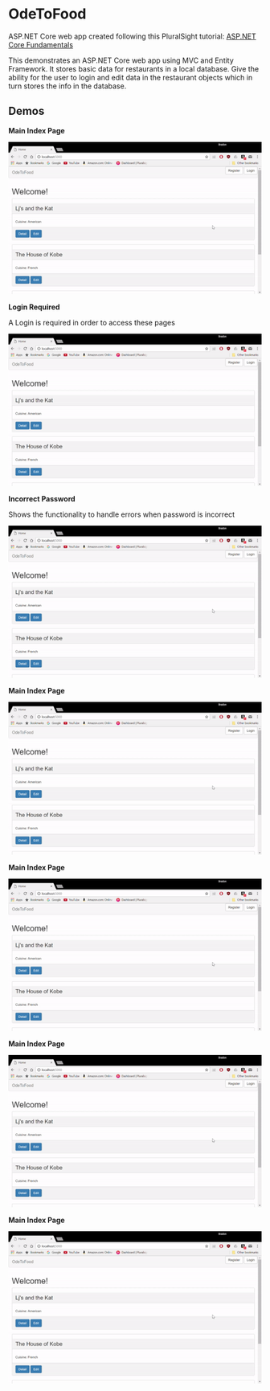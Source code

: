 # OdeToFood
ASP.NET Core web app created following this PluralSight tutorial: [ASP.NET Core Fundamentals](https://www.pluralsight.com/courses/aspdotnet-core-fundamentals)

This demonstrates an ASP.NET Core web app using MVC and Entity Framework.
It stores basic data for restaurants in a local database.
Give the ability for the user to login and edit data in the restaurant objects which in turn stores the info in the database.

## Demos
**Main Index Page**

![alt text](https://github.com/bradonf333/OdeToFood/blob/master/DemoGifs/MainPage.gif?raw=true "Main Index")

**Login Required**

A Login is required in order to access these pages

![alt text](https://github.com/bradonf333/OdeToFood/blob/master/DemoGifs/LoginRequired.gif?raw=truee "Login Required")

**Incorrect Password**

Shows the functionality to handle errors when password is incorrect

![alt text](https://github.com/bradonf333/OdeToFood/blob/master/DemoGifs/MainPage.gif?raw=true "Password Incorrect")

**Main Index Page**

![alt text](https://github.com/bradonf333/OdeToFood/blob/master/DemoGifs/MainPage.gif?raw=true "SinglePageSite Demo")

**Main Index Page**

![alt text](https://github.com/bradonf333/OdeToFood/blob/master/DemoGifs/MainPage.gif?raw=true "SinglePageSite Demo")

**Main Index Page**

![alt text](https://github.com/bradonf333/OdeToFood/blob/master/DemoGifs/MainPage.gif?raw=true "SinglePageSite Demo")

**Main Index Page**

![alt text](https://github.com/bradonf333/OdeToFood/blob/master/DemoGifs/MainPage.gif?raw=true "SinglePageSite Demo")
